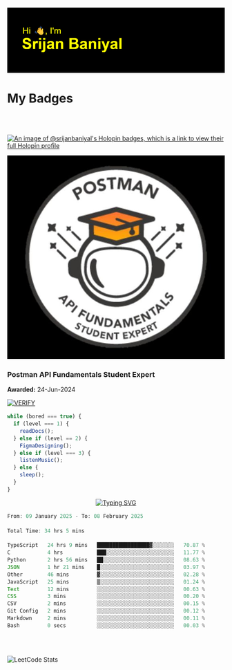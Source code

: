 ![Header](./header.png)

# My Badges

<Br />
<Br />

[![An image of @srijanbaniyal's Holopin badges, which is a link to view their full Holopin profile](https://holopin.me/srijanbaniyal)](https://holopin.io/@srijanbaniyal)

[![Postman API Fundamentals Student Expert](/Postman.jpeg)](https://api.badgr.io/public/assertions/r9BLLy0oTfKJBbkGuDI1zA)

### Postman API Fundamentals Student Expert

**Awarded:** 24-Jun-2024

[![VERIFY](https://img.shields.io/badge/VERIFY-blue)](https://badgecheck.io?url=https%3A%2F%2Fapi.badgr.io%2Fpublic%2Fassertions%2Fr9BLLy0oTfKJBbkGuDI1zA)

```javascript
while (bored === true) {
  if (level === 1) {
    readDocs();
  } else if (level == 2) {
    FigmaDesigning();
  } else if (level === 3) {
    listenMusic();
  } else {
    sleep();
  }
}
```

<p align="center">
  <a href="https://git.io/typing-svg"><img src="https://readme-typing-svg.demolab.com?font=Tilt+Prism&size=30&pause=1000&color=0FF75B&center=true&vCenter=true&width=800&height=80&lines=Time+spent+on+various+Programming+languages" alt="Typing SVG" /></a>
</p>

<!--START_SECTION:waka-->

```TypeScript
From: 09 January 2025 - To: 08 February 2025

Total Time: 34 hrs 5 mins

TypeScript   24 hrs 9 mins   █████████████████▓░░░░░░░   70.87 %
C            4 hrs           ███░░░░░░░░░░░░░░░░░░░░░░   11.77 %
Python       2 hrs 56 mins   ██░░░░░░░░░░░░░░░░░░░░░░░   08.63 %
JSON         1 hr 21 mins    █░░░░░░░░░░░░░░░░░░░░░░░░   03.97 %
Other        46 mins         ▓░░░░░░░░░░░░░░░░░░░░░░░░   02.28 %
JavaScript   25 mins         ▒░░░░░░░░░░░░░░░░░░░░░░░░   01.24 %
Text         12 mins         ░░░░░░░░░░░░░░░░░░░░░░░░░   00.63 %
CSS          3 mins          ░░░░░░░░░░░░░░░░░░░░░░░░░   00.20 %
CSV          2 mins          ░░░░░░░░░░░░░░░░░░░░░░░░░   00.15 %
Git Config   2 mins          ░░░░░░░░░░░░░░░░░░░░░░░░░   00.12 %
Markdown     2 mins          ░░░░░░░░░░░░░░░░░░░░░░░░░   00.11 %
Bash         0 secs          ░░░░░░░░░░░░░░░░░░░░░░░░░   00.03 %
```

<!--END_SECTION:waka-->

<Br />
<Br />

![LeetCode Stats](https://leetcard.jacoblin.cool/Srijan-Baniyal?theme=dark&font=Rasa&ext=contest)
